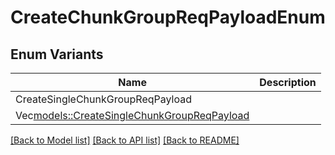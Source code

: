 # CreateChunkGroupReqPayloadEnum

## Enum Variants

| Name | Description |
|---- | -----|
| CreateSingleChunkGroupReqPayload |  |
| Vec<models::CreateSingleChunkGroupReqPayload> |  |

[[Back to Model list]](../README.md#documentation-for-models) [[Back to API list]](../README.md#documentation-for-api-endpoints) [[Back to README]](../README.md)


